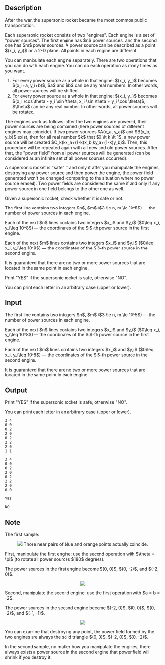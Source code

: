 ## Description

<div><p>After the war, the supersonic rocket became the most common public transportation.</p><p>Each supersonic rocket consists of <span class="tex-font-style-bf">two</span> "<span class="tex-font-style-it">engines</span>". Each engine is a set of "<span class="tex-font-style-it">power sources</span>". The first engine has $n$ power sources, and the second one has $m$ power sources. A power source can be described as a point $(x_i, y_i)$ on a 2-D plane. All points in each engine are different.</p><p>You can manipulate each engine <span class="tex-font-style-bf">separately</span>. There are two operations that you can do with each engine. You can do each operation as many times as you want.</p><ol><li> For every power source as a whole in that engine: $(x_i, y_i)$ becomes $(x_i+a, y_i+b)$, $a$ and $b$ can be any real numbers. In other words, all power sources will be shifted.</li><li> For every power source as a whole in that engine: $(x_i, y_i)$ becomes $(x_i \cos \theta - y_i \sin \theta, x_i \sin \theta + y_i \cos \theta)$, $\theta$ can be any real number. In other words, all power sources will be rotated.</li></ol><p>The engines work as follows: after the two engines are powered, their power sources are being combined (here power sources of different engines may coincide). If two power sources $A(x_a, y_a)$ and $B(x_b, y_b)$ exist, then for all real number $k$ that $0 \lt k \lt 1$, a new power source will be created $C_k(kx_a+(1-k)x_b,ky_a+(1-k)y_b)$. <span class="tex-font-style-bf">Then, this procedure will be repeated again with all new and old power sources</span>. After that, the "<span class="tex-font-style-it">power field</span>" from all power sources will be generated (can be considered as an infinite set of all power sources occurred).</p><p>A supersonic rocket is "<span class="tex-font-style-it">safe</span>" if and only if after you manipulate the engines, destroying any power source and then power the engine, the power field generated won't be changed (comparing to the situation where no power source erased). Two power fields are considered the same if and only if any power source in one field belongs to the other one as well.</p><p>Given a supersonic rocket, check whether it is safe or not.</p></div><div class="input-specification"><p>The first line contains two integers $n$, $m$ ($3 \le n, m \le 10^5$)&nbsp;— the number of power sources in each engine.</p><p>Each of the next $n$ lines contains two integers $x_i$ and $y_i$ ($0\leq x_i, y_i\leq 10^8$)&nbsp;— the coordinates of the $i$-th power source in the first engine.</p><p>Each of the next $m$ lines contains two integers $x_i$ and $y_i$ ($0\leq x_i, y_i\leq 10^8$)&nbsp;— the coordinates of the $i$-th power source in the second engine.</p><p>It is guaranteed that there are no two or more power sources that are located in the same point in each engine.</p></div><div class="output-specification"><p>Print "<span class="tex-font-style-tt">YES</span>" if the supersonic rocket is safe, otherwise "<span class="tex-font-style-tt">NO</span>".</p><p>You can print each letter in an arbitrary case (upper or lower).</p></div>

## Input

<p>The first line contains two integers $n$, $m$ ($3 \le n, m \le 10^5$)&nbsp;— the number of power sources in each engine.</p><p>Each of the next $n$ lines contains two integers $x_i$ and $y_i$ ($0\leq x_i, y_i\leq 10^8$)&nbsp;— the coordinates of the $i$-th power source in the first engine.</p><p>Each of the next $m$ lines contains two integers $x_i$ and $y_i$ ($0\leq x_i, y_i\leq 10^8$)&nbsp;— the coordinates of the $i$-th power source in the second engine.</p><p>It is guaranteed that there are no two or more power sources that are located in the same point in each engine.</p>

## Output

<p>Print "<span class="tex-font-style-tt">YES</span>" if the supersonic rocket is safe, otherwise "<span class="tex-font-style-tt">NO</span>".</p><p>You can print each letter in an arbitrary case (upper or lower).</p>





```input1
3 4
0 0
0 2
2 0
0 2
2 2
2 0
1 1

```




```input2
3 4
0 0
0 2
2 0
0 2
2 2
2 0
0 0

```




```output1
YES

```




```output2
NO

```



## Note

<p>The first sample:</p><center> <img class="tex-graphics" src="file://UH2jMbpN.png" style="max-width: 100.0%;max-height: 100.0%;">   <span class="tex-font-size-small">Those near pairs of blue and orange points actually coincide.</span> </center><p>First, manipulate the first engine: use the second operation with $\theta = \pi$ (to rotate all power sources $180$ degrees).</p><p>The power sources in the first engine become $(0, 0)$, $(0, -2)$, and $(-2, 0)$.</p><center> <img class="tex-graphics" src="file://z1jn89yb.png" style="max-width: 100.0%;max-height: 100.0%;"> </center><p>Second, manipulate the second engine: use the first operation with $a = b = -2$.</p><p>The power sources in the second engine become $(-2, 0)$, $(0, 0)$, $(0, -2)$, and $(-1, -1)$.</p><center> <img class="tex-graphics" src="file://86nMhMLq.png" style="max-width: 100.0%;max-height: 100.0%;"> </center><p>You can examine that destroying any point, the power field formed by the two engines are always the solid triangle $(0, 0)$, $(-2, 0)$, $(0, -2)$.</p><p>In the second sample, no matter how you manipulate the engines, there always exists a power source in the second engine that power field will shrink if you destroy it. </p>
